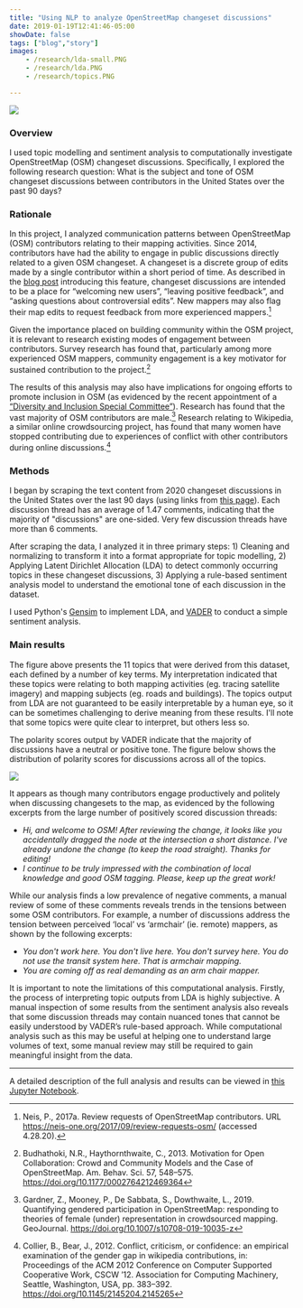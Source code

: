 ```yaml
---
title: "Using NLP to analyze OpenStreetMap changeset discussions"
date: 2019-01-19T12:41:46-05:00
showDate: false
tags: ["blog","story"]
images:
    - /research/lda-small.PNG
    - /research/lda.PNG
    - /research/topics.PNG

---
```


![](/research/lda.PNG)

### Overview 

I used topic modelling and sentiment analysis to computationally investigate OpenStreetMap (OSM) changeset discussions. Specifically, I explored the following research question: What is the subject and tone of OSM changeset discussions between contributors in the United States over the past 90 days?

### Rationale

In this project, I analyzed communication patterns between OpenStreetMap (OSM) contributors relating to their mapping activities. Since 2014, contributors have had the ability to engage in public discussions directly related to a given OSM changeset. A changeset is a discrete group of edits made by a single contributor within a short period of time. As described in the [blog post](https://blog.openstreetmap.org/2014/11/02/introducing-changeset-discussions/) introducing this feature, changeset discussions are intended to be a place for “welcoming new users”, “leaving positive feedback”, and “asking questions about controversial edits”. New mappers may also flag their map edits to request feedback from more experienced mappers.[^1] 

Given the importance placed on building community within the OSM project, it is relevant to research existing modes of engagement between contributors. Survey research has found that, particularly among more experienced OSM mappers, community engagement is a key motivator for sustained contribution to the project.[^2] 

The results of this analysis may also have implications for ongoing efforts to promote inclusion in OSM (as evidenced by the recent appointment of a [“Diversity and Inclusion Special Committee”](https://wiki.osmfoundation.org/wiki/Diversity_and_Inclusion_Special_Committee)). Research has found that the vast majority of OSM contributors are male.[^3] Research relating to Wikipedia, a similar online crowdsourcing project, has found that many women have stopped contributing due to experiences of conflict with other contributors during online discussions.[^4]

### Methods 

I began by scraping the text content from 2020 changeset discussions in the United States over the last 90 days (using links from [this page](http://resultmaps.neis-one.org/osm-discussions?c=United%20States&d=90#5/-20.978/-121.904)). Each discussion thread has an average of 1.47 comments, indicating that the majority of "discussions" are one-sided. Very few discussion threads have more than 6 comments. 

After scraping the data, I analyzed it in three primary steps: 1) Cleaning and normalizing to transform it into a format appropriate for topic modelling, 2) Applying Latent Dirichlet Allocation (LDA) to detect commonly occurring topics in these changeset discussions, 3) Applying a rule-based sentiment analysis model to understand the emotional tone of each discussion in the dataset.

I used Python's [Gensim](https://radimrehurek.com/gensim/) to implement LDA, and [VADER](https://github.com/cjhutto/vaderSentiment) to conduct a simple sentiment analysis. 

### Main results

The figure above presents the 11 topics that were derived from this dataset, each defined by a number of key terms. My interpretation indicated that these topics were relating to both mapping activities (eg. tracing satellite imagery) and mapping subjects (eg. roads and buildings). The topics output from LDA are not guaranteed to be easily interpretable by a human eye, so it can be sometimes challenging to derive meaning from these results. I'll note that some topics were quite clear to interpret, but others less so. 

The polarity scores output by VADER indicate that the majority of discussions have a neutral or positive tone. The figure below shows the distribution of polarity scores for discussions across all of the topics. 

![](/research/topics.PNG)

It appears as though many contributors engage productively and politely when discussing changesets to the map, as evidenced by the following excerpts from the large number of positively scored discussion threads: 

- _Hi, and welcome to OSM! After reviewing the change, it looks like you accidentally dragged the node at the intersection a short distance. I've already undone the change (to keep the road straight). Thanks for editing!_
- _I continue to be truly impressed with the combination of local knowledge and good OSM tagging. Please, keep up the great work!_

While our analysis finds a low prevalence of negative comments, a manual review of some of these comments reveals trends in the tensions between some OSM contributors. For example, a number of discussions address the tension between perceived ‘local’ vs ‘armchair’ (ie. remote) mappers, as shown by the following excerpts: 

- _You don't work here. You don't live here. You don't survey here. You do not use the transit system here. That is armchair mapping._ 
- _You are coming off as real demanding as an arm chair mapper._

It is important to note the limitations of this computational analysis. Firstly, the process of interpreting topic outputs from LDA is highly subjective. A manual inspection of some results from the sentiment analysis also reveals that some discussion threads may contain nuanced tones that cannot be easily understood by VADER’s rule-based approach. While computational analysis such as this may be useful at helping one to understand large volumes of text, some manual review may still be required to gain meaningful insight from the data.

---

A detailed description of the full analysis and results can be viewed in [this Jupyter Notebook](https://github.com/hannahker/research-projects/blob/master/osm-changesets/Analysis_ChangesetDiscussions.ipynb).

[^1]: Neis, P., 2017a. Review requests of OpenStreetMap contributors. URL https://neis-one.org/2017/09/review-requests-osm/ (accessed 4.28.20).
[^2]: Budhathoki, N.R., Haythornthwaite, C., 2013. Motivation for Open Collaboration: Crowd and Community Models and the Case of OpenStreetMap. Am. Behav. Sci. 57, 548–575. https://doi.org/10.1177/0002764212469364
[^3]: Gardner, Z., Mooney, P., De Sabbata, S., Dowthwaite, L., 2019. Quantifying gendered participation in OpenStreetMap: responding to theories of female (under) representation in crowdsourced mapping. GeoJournal. https://doi.org/10.1007/s10708-019-10035-z
[^4]: Collier, B., Bear, J., 2012. Conflict, criticism, or confidence: an empirical examination of the gender gap in wikipedia contributions, in: Proceedings of the ACM 2012 Conference on Computer Supported Cooperative Work, CSCW ’12. Association for Computing Machinery, Seattle, Washington, USA, pp. 383–392. https://doi.org/10.1145/2145204.2145265